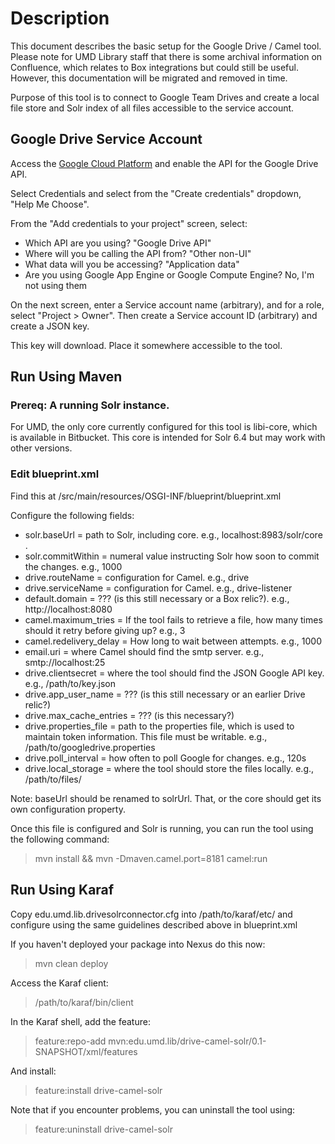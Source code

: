 # Description

This document describes the basic setup for the Google Drive / Camel tool. Please note for UMD Library staff that there is some archival information on Confluence, which relates to Box integrations but could still be useful. However, this documentation will be migrated and removed in time.

Purpose of this tool is to connect to Google Team Drives and create a local file store and Solr index of all files accessible to the service account.

## Google Drive Service Account

Access the [Google Cloud Platform](https://console.cloud.google.com) and enable the API for the Google Drive API.

Select Credentials and select from the "Create credentials" dropdown, "Help Me Choose".

From the "Add credentials to your project" screen, select:

* Which API are you using? "Google Drive API"
* Where will you be calling the API from? "Other non-UI"
* What data will you be accessing? "Application data"
* Are you using Google App Engine or Google Compute Engine? No, I'm not using them

On the next screen, enter a Service account name (arbitrary), and for a role, select "Project > Owner". Then create a Service account ID (arbitrary) and create a JSON key.

This key will download. Place it somewhere accessible to the tool.

## Run Using Maven

### Prereq: A running Solr instance.

For UMD, the only core currently configured for this tool is libi-core, which is available in Bitbucket. This core is intended for Solr 6.4 but may work with other versions.

### Edit blueprint.xml

Find this at /src/main/resources/OSGI-INF/blueprint/blueprint.xml

Configure the following fields:

* solr.baseUrl = path to Solr, including core. e.g., localhost:8983/solr/core .
* solr.commitWithin = numeral value instructing Solr how soon to commit the changes. e.g., 1000
* drive.routeName = configuration for Camel. e.g., drive
* drive.serviceName = configuration for Camel. e.g., drive-listener
* default.domain = ??? (is this still necessary or a Box relic?). e.g., http://localhost:8080
* camel.maximum_tries = If the tool fails to retrieve a file, how many times should it retry before giving up? e.g., 3
* camel.redelivery_delay = How long to wait between attempts. e.g., 1000
* email.uri = where Camel should find the smtp server. e.g., smtp://localhost:25
* drive.clientsecret = where the tool should find the JSON Google API key. e.g., /path/to/key.json
* drive.app_user_name = ??? (is this still necessary or an earlier Drive relic?)
* drive.max_cache_entries = ??? (is this necessary?)
* drive.properties_file = path to the properties file, which is used to maintain token information. This file must be writable. e.g., /path/to/googledrive.properties
* drive.poll_interval = how often to poll Google for changes. e.g., 120s
* drive.local_storage = where the tool should store the files locally. e.g., /path/to/files/

Note: baseUrl should be renamed to solrUrl. That, or the core should get its own configuration property.

Once this file is configured and Solr is running, you can run the tool using the following command:

> mvn install && mvn -Dmaven.camel.port=8181 camel:run

## Run Using Karaf

Copy edu.umd.lib.drivesolrconnector.cfg into /path/to/karaf/etc/ and configure using the same guidelines described above in blueprint.xml

If you haven't deployed your package into Nexus do this now:

> mvn clean deploy

Access the Karaf client:

> /path/to/karaf/bin/client

In the Karaf shell, add the feature:

> feature:repo-add mvn:edu.umd.lib/drive-camel-solr/0.1-SNAPSHOT/xml/features

And install:

> feature:install drive-camel-solr

Note that if you encounter problems, you can uninstall the tool using:

> feature:uninstall drive-camel-solr
